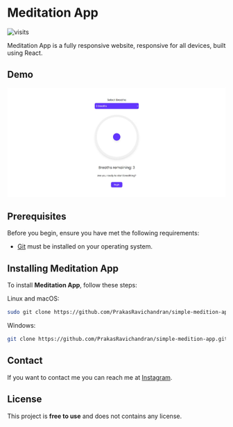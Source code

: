 # Meditation App

![visits](https://visit-counter.vercel.app/counter.png?page=https%3A%2F%2Fgithub.com%2FPrakasRavichandran%2Fcalmly&s=40&c=00ff00&bg=00000000&no=2&ff=digi&tb=&ta=)

 Meditation App is a fully responsive website, responsive for all devices, built using React.

## Demo

![Meditation App Desktop Demo](./preview.jpeg "Desktop Demo")


## Prerequisites

Before you begin, ensure you have met the following requirements:

* [Git](https://git-scm.com/downloads "Download Git") must be installed on your operating system.

## Installing Meditation App

To install **Meditation App**, follow these steps:

Linux and macOS:

```bash
sudo git clone https://github.com/PrakasRavichandran/simple-medition-app.git
```

Windows:

```bash
git clone https://github.com/PrakasRavichandran/simple-medition-app.git
```

## Contact

If you want to contact me you can reach me at [Instagram](https://www.instagram.com/prakashravichandrann/).

## License

This project is **free to use** and does not contains any license.
